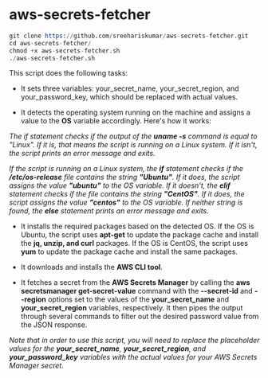 # aws-secrets-fetcher


```s
git clone https://github.com/sreehariskumar/aws-secrets-fetcher.git
cd aws-secrets-fetcher/
chmod +x aws-secrets-fetcher.sh
./aws-secrets-fetcher.sh
```

This script does the following tasks:

- It sets three variables: your_secret_name, your_secret_region, and your_password_key, which should be replaced with actual values.

- It detects the operating system running on the machine and assigns a value to the **OS** variable accordingly. Here's how it works:

_The if statement checks if the output of the **uname -s** command is equal to "Linux". If it is, that means the script is running on a Linux system. If it isn't, the script prints an error message and exits._

_If the script is running on a Linux system, the **if** statement checks if the **/etc/os-release** file contains the string **"Ubuntu"**. If it does, the script assigns the value **"ubuntu"** to the OS variable. If it doesn't, the **elif** statement checks if the file contains the string **"CentOS"**. If it does, the script assigns the value **"centos"** to the OS variable. If neither string is found, the **else** statement prints an error message and exits._


- It installs the required packages based on the detected OS. If the OS is Ubuntu, the script uses **apt-get** to update the package cache and install the **jq, unzip, and curl** packages. If the OS is CentOS, the script uses **yum** to update the package cache and install the same packages.

- It downloads and installs the **AWS CLI tool**.

- It fetches a secret from the **AWS Secrets Manager** by calling the **aws secretsmanager get-secret-value** command with the **--secret-id** and **--region** options set to the values of the **your_secret_name** and **your_secret_region** variables, respectively. It then pipes the output through several commands to filter out the desired password value from the JSON response.

_Note that in order to use this script, you will need to replace the placeholder values for the **your_secret_name**, **your_secret_region**, and **your_password_key** variables with the actual values for your AWS Secrets Manager secret._
